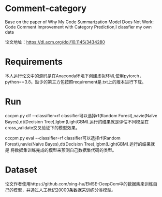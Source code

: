 # Comment-category
Base on the paper of Why My Code Summarization Model Does Not Work: Code Comment Improvement with Category Prediction,I classfier my own data

论文地址：https://dl.acm.org/doi/10.1145/3434280

# Requirements

本人运行论文中的源码是在Anaconda环境下创建虚拟环境,使用pytorch，python==3.8。缺少的第三方包按照requirement是.txt上的版本进行下载。

# Run

cccpm.py clf --classifier=rf classifier可以选择rf(Random Forest),navie(Naïve Bayes),dt(Decision Tree),lgbm(LightGBM).运行的结果就是评估不同模型在cross_validate交叉验证下的模型效果。

cccpm.py eval --classifier=rf classifier可以选择rf(Random Forest),navie(Naïve Bayes),dt(Decision Tree),lgbm(LightGBM).运行的结果就是 将数据集训练完成的模型来预测自己数据集代码的类型。

# Dataset

论文作者使用https://github.com/xing-hu/EMSE-DeepCom中的数据集来训练自己的模型，并通过人工标记20000条数据来训练分类模型。

